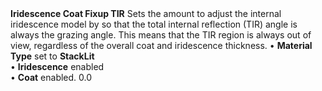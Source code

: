 <tr>
<td><strong>Iridescence Coat Fixup TIR</strong></td>
<td>Sets the amount to adjust the internal iridescence model by so that the total internal reflection (TIR) angle is always the grazing angle. This means that the TIR region is always out of view, regardless of the overall coat and iridescence thickness.</td>
<td>&#8226; <strong>Material Type</strong> set to <strong>StackLit</strong> <br/>&#8226; <strong>Iridescence</strong> enabled<br/>&#8226; <strong>Coat</strong> enabled.</td>
<td>0.0</td>
</tr>
